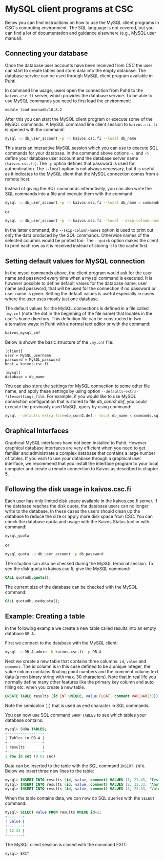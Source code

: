 # MySQL client programs at CSC

Below you can find instructions on how to use the MySQL client programs in CSC's computing environment. The SQL language is not covered, but you can find a lot of documentation and guidance elsewhere (e.g., MySQL user manual).

## Connecting your database

Once the database user accounts have been received from CSC the user can start to create tables and store data into the empty database. The database service can be used through MySQL client program available in Puhti.

In command line usage, users open the connection from Puhti to the `kaivos.csc.fi` server, which provides the database service. To be able to use MySQL commands you need to first load the environment:

```bash
module load mariadb/10.8.2
```

After this you can start the MySQL client program or execute some of the MySQL commands. A MySQL command line client session to `kaivos.csc.fi` is opened with the command:

```bash
mysql -u db_user_account -p -h kaivos.csc.fi --local db_name
```

This starts an interactive MySQL session which you can use to execute SQL commands for your database. In the command above options `-u` and `-h` define your database user account and the database server name (`kaivos.csc.fi`). The `-p` option defines that password is used for authentication. The `--local` option is not always necessary, but it is useful as it indicates to the MySQL client that the MySQL connection comes from a remote host.

Instead of giving the SQL commands interactively, you can also write the SQL commands into a file and execute them with the command:

```bash
mysql -u db_user_account -p -h kaivos.csc.fi --local db_name < commands.sql > output.txt
```

or

```bash
mysql -u db_user_account -p -h kaivos.csc.fi --local --skip-column-names --quick db_name < commands.sql > output.txt
```

In the latter command, the `--skip-column-names` option is used to print out only the data produced by the SQL commands. Otherwise names of the selected columns would be printed too. The `--quick` option makes the client to print each row as it is received instead of storing it to the cache first.

## Setting default values for MySQL connection

In the mysql commands above, the client program would ask for the user name and password every time when a mysql command is executed. It is however possible to define default values for the database name, user name and password, that will be used for the connection if no password or user name is given. Setting the default values is useful especially in cases where the user uses mostly just one database.

The default values for the MySQL connections is defined in a file called `.my.cnf` (note the dot in the beginning of the file name) that locates in the user's home directory. This definition file can be constructed in two alternative ways: in Puhti with a normal text editor or with the command:

```bash
kaivos_mysql_cnf
```

Below is shown the basic structure of the `.my.cnf` file:

```text
[client]
user = MySQL_username
password = MySQL_password
host = kaivos.csc.fi

[mysql]
database = db_name
```

You can also store the settings for MySQL connection to some other file name, and apply these settings by using option `--defaults-extra-file=settings_file`. For example, if you would like to use MySQL connection configuration that is stored to file _db_conn2.def_, you could execute the previously used MySQL query by using command:

```bash
mysql --defaults-extra-file=db_conn2.def --local db_name < commands.sql > output.txt
```

## Graphical Interfaces

Graphical MySQL interfaces have not been installed to Puhti. However graphical database interfaces are very efficient when you need to get familiar and administrate a complex database that contains a large number of tables. If you wish to use your database through a graphical user interface, we recommend that you install the interface program to your local computer and create a remote connection to Kaivos as described in chapter 5.

## Following the disk usage in kaivos.csc.fi

Each user has only limited disk space available in the kaivos.csc.fi server. If the database reaches the disk quota, the database users can no longer write to the database. In these cases the users should clean up the database to reduce the size or apply more disk space from CSC. You can check the database quota and usage with the Kaivos Status tool or with command:

```bash
mysql_quota
```

or

```bash
mysql_quota -u db_user_account -p db_password
```

The situation can also be checked during the MySQL terminal session. To see the disk quota in kaivos.csc.fi, give the MySQL command:

```sql
CALL quotadb.quota();
```

The current size of the database can be checked with the MySQL command:

```sql
CALL quotadb.usedquota();
```

## Example: Creating a table

In the following example we create a new table called results into an empty database `DB_A`.

First we connect to the database with the MySQL client:

```bash
mysql -u DB_A_admin -h kaivos.csc.fi -p DB_A
```

Next we create a new table that contains three columns: `id`, `value` and `comment`. The id column is in this case defined to be a unique integer, the value column contains floating point numbers and the comment column text data (a non binary string with max. 30 characters). Note that in real life you normally define many other features like the primary key column and auto filling etc. when you create a new table.

```sql
CREATE TABLE results (id INT UNIQUE, value FLOAT, comment VARCHAR(30));
```

Note the semicolon (`;`) that is used as end character in SQL commands.

You can now use SQL command `SHOW TABLES` to see which tables your database contains.

```sql
mysql> SHOW TABLES;
+----------------+
| Tables_in_DB_A |
+----------------+
| results        |
+----------------+
1 row in set (0.01 sec)
```

Data can be inserted to the table with the SQL command `INSERT INTO`. Below we insert three new lines to the table:

```sql
mysql> INSERT INTO results (id, value, comment) VALUES (1, 27.45, "Test case");
mysql> INSERT INTO results (id, value, comment) VALUES (2, 12.33, "Another");
mysql> INSERT INTO results (id, value, comment) VALUES (3, 25.33, "Value2");
```

When the table contains data, we can now do SQL queries with the `SELECT` command:

```sql
mysql> SELECT value FROM results WHERE id=2;
+-------+
| value |
+-------+
| 12.33 |
+-------+
```

The MySQL client session is closed with the command EXIT:

```sql
mysql> EXIT
```
